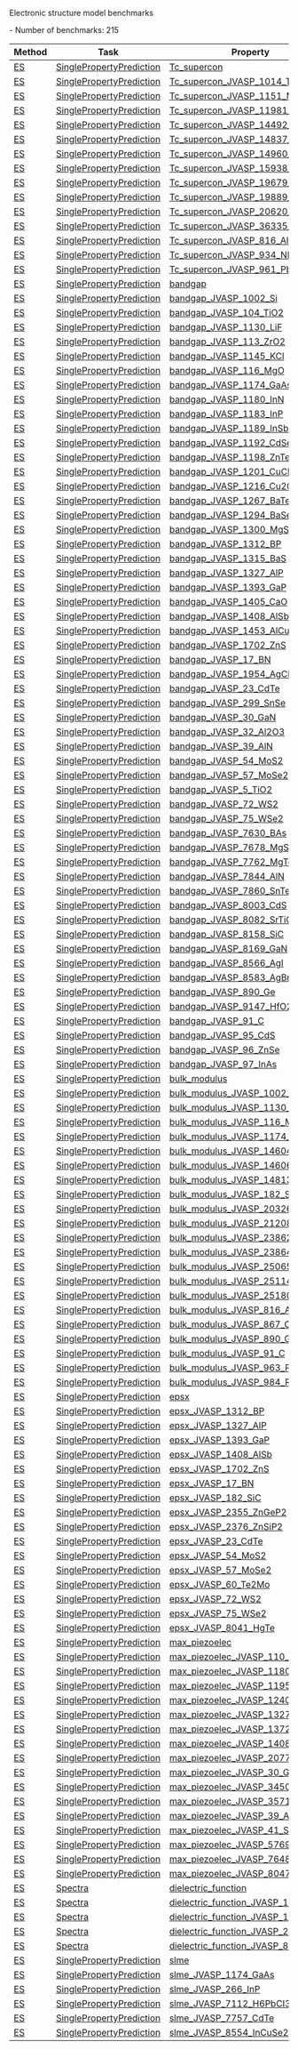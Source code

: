 Electronic structure model benchmarks

<!--number_of_benchmarks--> - Number of benchmarks: 215


























































<!--table_content--><table style="width:100%" id="j_table"><thead><tr><th>Method</th><th>Task</th><th>Property</th><th>Model name</th><th>Metric</th><th>Score</th><th>Team</th><th>Dataset</th><th>Size</th></tr></thead><tr><td><a href= "./ES" target="_blank">ES</a></td><td><a href= "./SinglePropertyPrediction" target="_blank">SinglePropertyPrediction</a></td><td><a href= "./SinglePropertyPrediction/Tc_supercon" target="_blank">Tc_supercon</a></td><td><a href="https://www.nature.com/articles/s41524-022-00933-1" target="_blank">qe_pbesol_gbrv</a></td><td>MAE</td><td>3.378</td><td>JARVIS</td><td>dft_3d</td><td>14</td></tr><tr><td><a href= "./ES" target="_blank">ES</a></td><td><a href= "./SinglePropertyPrediction" target="_blank">SinglePropertyPrediction</a></td><td><a href= "./SinglePropertyPrediction/Tc_supercon_JVASP_1014_Ta" target="_blank">Tc_supercon_JVASP_1014_Ta</a></td><td><a href="https://www.nature.com/articles/s41524-022-00933-1" target="_blank">qe_pbesol_gbrv</a></td><td>MAE</td><td>3.14</td><td>JARVIS</td><td>dft_3d</td><td>1</td></tr><tr><td><a href= "./ES" target="_blank">ES</a></td><td><a href= "./SinglePropertyPrediction" target="_blank">SinglePropertyPrediction</a></td><td><a href= "./SinglePropertyPrediction/Tc_supercon_JVASP_1151_MgB2" target="_blank">Tc_supercon_JVASP_1151_MgB2</a></td><td><a href="https://www.nature.com/articles/s41524-022-00933-1" target="_blank">qe_pbesol_gbrv</a></td><td>MAE</td><td>6.315</td><td>JARVIS</td><td>dft_3d</td><td>1</td></tr><tr><td><a href= "./ES" target="_blank">ES</a></td><td><a href= "./SinglePropertyPrediction" target="_blank">SinglePropertyPrediction</a></td><td><a href= "./SinglePropertyPrediction/Tc_supercon_JVASP_11981_Nb3Al" target="_blank">Tc_supercon_JVASP_11981_Nb3Al</a></td><td><a href="https://www.nature.com/articles/s41524-022-00933-1" target="_blank">qe_pbesol_gbrv</a></td><td>MAE</td><td>7.844</td><td>JARVIS</td><td>dft_3d</td><td>1</td></tr><tr><td><a href= "./ES" target="_blank">ES</a></td><td><a href= "./SinglePropertyPrediction" target="_blank">SinglePropertyPrediction</a></td><td><a href= "./SinglePropertyPrediction/Tc_supercon_JVASP_14492_NbO" target="_blank">Tc_supercon_JVASP_14492_NbO</a></td><td><a href="https://www.nature.com/articles/s41524-022-00933-1" target="_blank">qe_pbesol_gbrv</a></td><td>MAE</td><td>2.213</td><td>JARVIS</td><td>dft_3d</td><td>1</td></tr><tr><td><a href= "./ES" target="_blank">ES</a></td><td><a href= "./SinglePropertyPrediction" target="_blank">SinglePropertyPrediction</a></td><td><a href= "./SinglePropertyPrediction/Tc_supercon_JVASP_14837_V" target="_blank">Tc_supercon_JVASP_14837_V</a></td><td><a href="https://www.nature.com/articles/s41524-022-00933-1" target="_blank">qe_pbesol_gbrv</a></td><td>MAE</td><td>12.957</td><td>JARVIS</td><td>dft_3d</td><td>1</td></tr><tr><td><a href= "./ES" target="_blank">ES</a></td><td><a href= "./SinglePropertyPrediction" target="_blank">SinglePropertyPrediction</a></td><td><a href= "./SinglePropertyPrediction/Tc_supercon_JVASP_14960_V3Si" target="_blank">Tc_supercon_JVASP_14960_V3Si</a></td><td><a href="https://www.nature.com/articles/s41524-022-00933-1" target="_blank">qe_pbesol_gbrv</a></td><td>MAE</td><td>0.633</td><td>JARVIS</td><td>dft_3d</td><td>1</td></tr><tr><td><a href= "./ES" target="_blank">ES</a></td><td><a href= "./SinglePropertyPrediction" target="_blank">SinglePropertyPrediction</a></td><td><a href= "./SinglePropertyPrediction/Tc_supercon_JVASP_15938_Nb3Si" target="_blank">Tc_supercon_JVASP_15938_Nb3Si</a></td><td><a href="https://www.nature.com/articles/s41524-022-00933-1" target="_blank">qe_pbesol_gbrv</a></td><td>MAE</td><td>1.499</td><td>JARVIS</td><td>dft_3d</td><td>1</td></tr><tr><td><a href= "./ES" target="_blank">ES</a></td><td><a href= "./SinglePropertyPrediction" target="_blank">SinglePropertyPrediction</a></td><td><a href= "./SinglePropertyPrediction/Tc_supercon_JVASP_19679_ZrN" target="_blank">Tc_supercon_JVASP_19679_ZrN</a></td><td><a href="https://www.nature.com/articles/s41524-022-00933-1" target="_blank">qe_pbesol_gbrv</a></td><td>MAE</td><td>0.264</td><td>JARVIS</td><td>dft_3d</td><td>1</td></tr><tr><td><a href= "./ES" target="_blank">ES</a></td><td><a href= "./SinglePropertyPrediction" target="_blank">SinglePropertyPrediction</a></td><td><a href= "./SinglePropertyPrediction/Tc_supercon_JVASP_19889_NbC" target="_blank">Tc_supercon_JVASP_19889_NbC</a></td><td><a href="https://www.nature.com/articles/s41524-022-00933-1" target="_blank">qe_pbesol_gbrv</a></td><td>MAE</td><td>5.155</td><td>JARVIS</td><td>dft_3d</td><td>1</td></tr><tr><td><a href= "./ES" target="_blank">ES</a></td><td><a href= "./SinglePropertyPrediction" target="_blank">SinglePropertyPrediction</a></td><td><a href= "./SinglePropertyPrediction/Tc_supercon_JVASP_20620_YB6" target="_blank">Tc_supercon_JVASP_20620_YB6</a></td><td><a href="https://www.nature.com/articles/s41524-022-00933-1" target="_blank">qe_pbesol_gbrv</a></td><td>MAE</td><td>2.06</td><td>JARVIS</td><td>dft_3d</td><td>1</td></tr><tr><td><a href= "./ES" target="_blank">ES</a></td><td><a href= "./SinglePropertyPrediction" target="_blank">SinglePropertyPrediction</a></td><td><a href= "./SinglePropertyPrediction/Tc_supercon_JVASP_36335_NbN" target="_blank">Tc_supercon_JVASP_36335_NbN</a></td><td><a href="https://www.nature.com/articles/s41524-022-00933-1" target="_blank">qe_pbesol_gbrv</a></td><td>MAE</td><td>1.565</td><td>JARVIS</td><td>dft_3d</td><td>1</td></tr><tr><td><a href= "./ES" target="_blank">ES</a></td><td><a href= "./SinglePropertyPrediction" target="_blank">SinglePropertyPrediction</a></td><td><a href= "./SinglePropertyPrediction/Tc_supercon_JVASP_816_Al" target="_blank">Tc_supercon_JVASP_816_Al</a></td><td><a href="https://www.nature.com/articles/s41524-022-00933-1" target="_blank">qe_pbesol_gbrv</a></td><td>MAE</td><td>0.399</td><td>JARVIS</td><td>dft_3d</td><td>1</td></tr><tr><td><a href= "./ES" target="_blank">ES</a></td><td><a href= "./SinglePropertyPrediction" target="_blank">SinglePropertyPrediction</a></td><td><a href= "./SinglePropertyPrediction/Tc_supercon_JVASP_934_Nb" target="_blank">Tc_supercon_JVASP_934_Nb</a></td><td><a href="https://www.nature.com/articles/s41524-022-00933-1" target="_blank">qe_pbesol_gbrv</a></td><td>MAE</td><td>1.423</td><td>JARVIS</td><td>dft_3d</td><td>1</td></tr><tr><td><a href= "./ES" target="_blank">ES</a></td><td><a href= "./SinglePropertyPrediction" target="_blank">SinglePropertyPrediction</a></td><td><a href= "./SinglePropertyPrediction/Tc_supercon_JVASP_961_Pb" target="_blank">Tc_supercon_JVASP_961_Pb</a></td><td><a href="https://www.nature.com/articles/s41524-022-00933-1" target="_blank">qe_pbesol_gbrv</a></td><td>MAE</td><td>1.831</td><td>JARVIS</td><td>dft_3d</td><td>1</td></tr><tr><td><a href= "./ES" target="_blank">ES</a></td><td><a href= "./SinglePropertyPrediction" target="_blank">SinglePropertyPrediction</a></td><td><a href= "./SinglePropertyPrediction/bandgap" target="_blank">bandgap</a></td><td><a href="https://pubs.acs.org/doi/abs/10.1021/acs.chemmater.9b02166" target="_blank">vasp_tbmbj</a></td><td>MAE</td><td>0.498</td><td>JARVIS</td><td>dft_3d</td><td>54</td></tr><tr><td><a href= "./ES" target="_blank">ES</a></td><td><a href= "./SinglePropertyPrediction" target="_blank">SinglePropertyPrediction</a></td><td><a href= "./SinglePropertyPrediction/bandgap_JVASP_1002_Si" target="_blank">bandgap_JVASP_1002_Si</a></td><td><a href="https://pubs.acs.org/doi/abs/10.1021/acs.chemmater.9b02166" target="_blank">vasp_tbmbj</a></td><td>MAE</td><td>0.107</td><td>JARVIS</td><td>dft_3d</td><td>1</td></tr><tr><td><a href= "./ES" target="_blank">ES</a></td><td><a href= "./SinglePropertyPrediction" target="_blank">SinglePropertyPrediction</a></td><td><a href= "./SinglePropertyPrediction/bandgap_JVASP_104_TiO2" target="_blank">bandgap_JVASP_104_TiO2</a></td><td><a href="https://pubs.acs.org/doi/abs/10.1021/acs.chemmater.9b02166" target="_blank">vasp_tbmbj</a></td><td>MAE</td><td>0.926</td><td>JARVIS</td><td>dft_3d</td><td>1</td></tr><tr><td><a href= "./ES" target="_blank">ES</a></td><td><a href= "./SinglePropertyPrediction" target="_blank">SinglePropertyPrediction</a></td><td><a href= "./SinglePropertyPrediction/bandgap_JVASP_1130_LiF" target="_blank">bandgap_JVASP_1130_LiF</a></td><td><a href="https://pubs.acs.org/doi/abs/10.1021/acs.chemmater.9b02166" target="_blank">vasp_tbmbj</a></td><td>MAE</td><td>2.981</td><td>JARVIS</td><td>dft_3d</td><td>1</td></tr><tr><td><a href= "./ES" target="_blank">ES</a></td><td><a href= "./SinglePropertyPrediction" target="_blank">SinglePropertyPrediction</a></td><td><a href= "./SinglePropertyPrediction/bandgap_JVASP_113_ZrO2" target="_blank">bandgap_JVASP_113_ZrO2</a></td><td><a href="https://pubs.acs.org/doi/abs/10.1021/acs.chemmater.9b02166" target="_blank">vasp_tbmbj</a></td><td>MAE</td><td>1.287</td><td>JARVIS</td><td>dft_3d</td><td>1</td></tr><tr><td><a href= "./ES" target="_blank">ES</a></td><td><a href= "./SinglePropertyPrediction" target="_blank">SinglePropertyPrediction</a></td><td><a href= "./SinglePropertyPrediction/bandgap_JVASP_1145_KCl" target="_blank">bandgap_JVASP_1145_KCl</a></td><td><a href="https://pubs.acs.org/doi/abs/10.1021/acs.chemmater.9b02166" target="_blank">vasp_tbmbj</a></td><td>MAE</td><td>0.091</td><td>JARVIS</td><td>dft_3d</td><td>1</td></tr><tr><td><a href= "./ES" target="_blank">ES</a></td><td><a href= "./SinglePropertyPrediction" target="_blank">SinglePropertyPrediction</a></td><td><a href= "./SinglePropertyPrediction/bandgap_JVASP_116_MgO" target="_blank">bandgap_JVASP_116_MgO</a></td><td><a href="https://pubs.acs.org/doi/abs/10.1021/acs.chemmater.9b02166" target="_blank">vasp_tbmbj</a></td><td>MAE</td><td>1.025</td><td>JARVIS</td><td>dft_3d</td><td>1</td></tr><tr><td><a href= "./ES" target="_blank">ES</a></td><td><a href= "./SinglePropertyPrediction" target="_blank">SinglePropertyPrediction</a></td><td><a href= "./SinglePropertyPrediction/bandgap_JVASP_1174_GaAs" target="_blank">bandgap_JVASP_1174_GaAs</a></td><td><a href="https://pubs.acs.org/doi/abs/10.1021/acs.chemmater.9b02166" target="_blank">vasp_tbmbj</a></td><td>MAE</td><td>0.199</td><td>JARVIS</td><td>dft_3d</td><td>1</td></tr><tr><td><a href= "./ES" target="_blank">ES</a></td><td><a href= "./SinglePropertyPrediction" target="_blank">SinglePropertyPrediction</a></td><td><a href= "./SinglePropertyPrediction/bandgap_JVASP_1180_InN" target="_blank">bandgap_JVASP_1180_InN</a></td><td><a href="https://pubs.acs.org/doi/abs/10.1021/acs.chemmater.9b02166" target="_blank">vasp_tbmbj</a></td><td>MAE</td><td>0.038</td><td>JARVIS</td><td>dft_3d</td><td>1</td></tr><tr><td><a href= "./ES" target="_blank">ES</a></td><td><a href= "./SinglePropertyPrediction" target="_blank">SinglePropertyPrediction</a></td><td><a href= "./SinglePropertyPrediction/bandgap_JVASP_1183_InP" target="_blank">bandgap_JVASP_1183_InP</a></td><td><a href="https://pubs.acs.org/doi/abs/10.1021/acs.chemmater.9b02166" target="_blank">vasp_tbmbj</a></td><td>MAE</td><td>0.033</td><td>JARVIS</td><td>dft_3d</td><td>1</td></tr><tr><td><a href= "./ES" target="_blank">ES</a></td><td><a href= "./SinglePropertyPrediction" target="_blank">SinglePropertyPrediction</a></td><td><a href= "./SinglePropertyPrediction/bandgap_JVASP_1189_InSb" target="_blank">bandgap_JVASP_1189_InSb</a></td><td><a href="https://pubs.acs.org/doi/abs/10.1021/acs.chemmater.9b02166" target="_blank">vasp_tbmbj</a></td><td>MAE</td><td>0.106</td><td>JARVIS</td><td>dft_3d</td><td>1</td></tr><tr><td><a href= "./ES" target="_blank">ES</a></td><td><a href= "./SinglePropertyPrediction" target="_blank">SinglePropertyPrediction</a></td><td><a href= "./SinglePropertyPrediction/bandgap_JVASP_1192_CdSe" target="_blank">bandgap_JVASP_1192_CdSe</a></td><td><a href="https://pubs.acs.org/doi/abs/10.1021/acs.chemmater.9b02166" target="_blank">vasp_tbmbj</a></td><td>MAE</td><td>0.01</td><td>JARVIS</td><td>dft_3d</td><td>1</td></tr><tr><td><a href= "./ES" target="_blank">ES</a></td><td><a href= "./SinglePropertyPrediction" target="_blank">SinglePropertyPrediction</a></td><td><a href= "./SinglePropertyPrediction/bandgap_JVASP_1198_ZnTe" target="_blank">bandgap_JVASP_1198_ZnTe</a></td><td><a href="https://pubs.acs.org/doi/abs/10.1021/acs.chemmater.9b02166" target="_blank">vasp_tbmbj</a></td><td>MAE</td><td>0.157</td><td>JARVIS</td><td>dft_3d</td><td>1</td></tr><tr><td><a href= "./ES" target="_blank">ES</a></td><td><a href= "./SinglePropertyPrediction" target="_blank">SinglePropertyPrediction</a></td><td><a href= "./SinglePropertyPrediction/bandgap_JVASP_1201_CuCl" target="_blank">bandgap_JVASP_1201_CuCl</a></td><td><a href="https://pubs.acs.org/doi/abs/10.1021/acs.chemmater.9b02166" target="_blank">vasp_tbmbj</a></td><td>MAE</td><td>1.813</td><td>JARVIS</td><td>dft_3d</td><td>1</td></tr><tr><td><a href= "./ES" target="_blank">ES</a></td><td><a href= "./SinglePropertyPrediction" target="_blank">SinglePropertyPrediction</a></td><td><a href= "./SinglePropertyPrediction/bandgap_JVASP_1216_Cu2O" target="_blank">bandgap_JVASP_1216_Cu2O</a></td><td><a href="https://www.nature.com/articles/s41524-020-00440-1" target="_blank">vasp_optb88vdw</a></td><td>MAE</td><td>1.526</td><td>JARVIS</td><td>dft_3d</td><td>1</td></tr><tr><td><a href= "./ES" target="_blank">ES</a></td><td><a href= "./SinglePropertyPrediction" target="_blank">SinglePropertyPrediction</a></td><td><a href= "./SinglePropertyPrediction/bandgap_JVASP_1267_BaTe" target="_blank">bandgap_JVASP_1267_BaTe</a></td><td><a href="https://pubs.acs.org/doi/abs/10.1021/acs.chemmater.9b02166" target="_blank">vasp_tbmbj</a></td><td>MAE</td><td>0.932</td><td>JARVIS</td><td>dft_3d</td><td>1</td></tr><tr><td><a href= "./ES" target="_blank">ES</a></td><td><a href= "./SinglePropertyPrediction" target="_blank">SinglePropertyPrediction</a></td><td><a href= "./SinglePropertyPrediction/bandgap_JVASP_1294_BaSe" target="_blank">bandgap_JVASP_1294_BaSe</a></td><td><a href="https://pubs.acs.org/doi/abs/10.1021/acs.chemmater.9b02166" target="_blank">vasp_tbmbj</a></td><td>MAE</td><td>0.729</td><td>JARVIS</td><td>dft_3d</td><td>1</td></tr><tr><td><a href= "./ES" target="_blank">ES</a></td><td><a href= "./SinglePropertyPrediction" target="_blank">SinglePropertyPrediction</a></td><td><a href= "./SinglePropertyPrediction/bandgap_JVASP_1300_MgS" target="_blank">bandgap_JVASP_1300_MgS</a></td><td><a href="https://pubs.acs.org/doi/abs/10.1021/acs.chemmater.9b02166" target="_blank">vasp_tbmbj</a></td><td>MAE</td><td>0.504</td><td>JARVIS</td><td>dft_3d</td><td>1</td></tr><tr><td><a href= "./ES" target="_blank">ES</a></td><td><a href= "./SinglePropertyPrediction" target="_blank">SinglePropertyPrediction</a></td><td><a href= "./SinglePropertyPrediction/bandgap_JVASP_1312_BP" target="_blank">bandgap_JVASP_1312_BP</a></td><td><a href="https://pubs.acs.org/doi/abs/10.1021/acs.chemmater.9b02166" target="_blank">vasp_tbmbj</a></td><td>MAE</td><td>0.186</td><td>JARVIS</td><td>dft_3d</td><td>1</td></tr><tr><td><a href= "./ES" target="_blank">ES</a></td><td><a href= "./SinglePropertyPrediction" target="_blank">SinglePropertyPrediction</a></td><td><a href= "./SinglePropertyPrediction/bandgap_JVASP_1315_BaS" target="_blank">bandgap_JVASP_1315_BaS</a></td><td><a href="https://pubs.acs.org/doi/abs/10.1021/acs.chemmater.9b02166" target="_blank">vasp_tbmbj</a></td><td>MAE</td><td>0.601</td><td>JARVIS</td><td>dft_3d</td><td>1</td></tr><tr><td><a href= "./ES" target="_blank">ES</a></td><td><a href= "./SinglePropertyPrediction" target="_blank">SinglePropertyPrediction</a></td><td><a href= "./SinglePropertyPrediction/bandgap_JVASP_1327_AlP" target="_blank">bandgap_JVASP_1327_AlP</a></td><td><a href="https://pubs.acs.org/doi/abs/10.1021/acs.chemmater.9b02166" target="_blank">vasp_tbmbj</a></td><td>MAE</td><td>0.063</td><td>JARVIS</td><td>dft_3d</td><td>1</td></tr><tr><td><a href= "./ES" target="_blank">ES</a></td><td><a href= "./SinglePropertyPrediction" target="_blank">SinglePropertyPrediction</a></td><td><a href= "./SinglePropertyPrediction/bandgap_JVASP_1393_GaP" target="_blank">bandgap_JVASP_1393_GaP</a></td><td><a href="https://pubs.acs.org/doi/abs/10.1021/acs.chemmater.9b02166" target="_blank">vasp_tbmbj</a></td><td>MAE</td><td>0.023</td><td>JARVIS</td><td>dft_3d</td><td>1</td></tr><tr><td><a href= "./ES" target="_blank">ES</a></td><td><a href= "./SinglePropertyPrediction" target="_blank">SinglePropertyPrediction</a></td><td><a href= "./SinglePropertyPrediction/bandgap_JVASP_1405_CaO" target="_blank">bandgap_JVASP_1405_CaO</a></td><td><a href="https://pubs.acs.org/doi/abs/10.1021/acs.chemmater.9b02166" target="_blank">vasp_tbmbj</a></td><td>MAE</td><td>1.71</td><td>JARVIS</td><td>dft_3d</td><td>1</td></tr><tr><td><a href= "./ES" target="_blank">ES</a></td><td><a href= "./SinglePropertyPrediction" target="_blank">SinglePropertyPrediction</a></td><td><a href= "./SinglePropertyPrediction/bandgap_JVASP_1408_AlSb" target="_blank">bandgap_JVASP_1408_AlSb</a></td><td><a href="https://pubs.acs.org/doi/abs/10.1021/acs.chemmater.9b02166" target="_blank">vasp_tbmbj</a></td><td>MAE</td><td>0.087</td><td>JARVIS</td><td>dft_3d</td><td>1</td></tr><tr><td><a href= "./ES" target="_blank">ES</a></td><td><a href= "./SinglePropertyPrediction" target="_blank">SinglePropertyPrediction</a></td><td><a href= "./SinglePropertyPrediction/bandgap_JVASP_1453_AlCuO2" target="_blank">bandgap_JVASP_1453_AlCuO2</a></td><td><a href="https://www.nature.com/articles/s41524-020-00440-1" target="_blank">vasp_optb88vdw</a></td><td>MAE</td><td>0.936</td><td>JARVIS</td><td>dft_3d</td><td>1</td></tr><tr><td><a href= "./ES" target="_blank">ES</a></td><td><a href= "./SinglePropertyPrediction" target="_blank">SinglePropertyPrediction</a></td><td><a href= "./SinglePropertyPrediction/bandgap_JVASP_1702_ZnS" target="_blank">bandgap_JVASP_1702_ZnS</a></td><td><a href="https://pubs.acs.org/doi/abs/10.1021/acs.chemmater.9b02166" target="_blank">vasp_tbmbj</a></td><td>MAE</td><td>0.248</td><td>JARVIS</td><td>dft_3d</td><td>1</td></tr><tr><td><a href= "./ES" target="_blank">ES</a></td><td><a href= "./SinglePropertyPrediction" target="_blank">SinglePropertyPrediction</a></td><td><a href= "./SinglePropertyPrediction/bandgap_JVASP_17_BN" target="_blank">bandgap_JVASP_17_BN</a></td><td><a href="https://pubs.acs.org/doi/abs/10.1021/acs.chemmater.9b02166" target="_blank">vasp_tbmbj</a></td><td>MAE</td><td>0.085</td><td>JARVIS</td><td>dft_3d</td><td>1</td></tr><tr><td><a href= "./ES" target="_blank">ES</a></td><td><a href= "./SinglePropertyPrediction" target="_blank">SinglePropertyPrediction</a></td><td><a href= "./SinglePropertyPrediction/bandgap_JVASP_1954_AgCl" target="_blank">bandgap_JVASP_1954_AgCl</a></td><td><a href="https://pubs.acs.org/doi/abs/10.1021/acs.chemmater.9b02166" target="_blank">vasp_tbmbj</a></td><td>MAE</td><td>0.372</td><td>JARVIS</td><td>dft_3d</td><td>1</td></tr><tr><td><a href= "./ES" target="_blank">ES</a></td><td><a href= "./SinglePropertyPrediction" target="_blank">SinglePropertyPrediction</a></td><td><a href= "./SinglePropertyPrediction/bandgap_JVASP_23_CdTe" target="_blank">bandgap_JVASP_23_CdTe</a></td><td><a href="https://pubs.acs.org/doi/abs/10.1021/acs.chemmater.9b02166" target="_blank">vasp_tbmbj</a></td><td>MAE</td><td>0.03</td><td>JARVIS</td><td>dft_3d</td><td>1</td></tr><tr><td><a href= "./ES" target="_blank">ES</a></td><td><a href= "./SinglePropertyPrediction" target="_blank">SinglePropertyPrediction</a></td><td><a href= "./SinglePropertyPrediction/bandgap_JVASP_299_SnSe" target="_blank">bandgap_JVASP_299_SnSe</a></td><td><a href="https://www.nature.com/articles/s41524-020-00440-1" target="_blank">vasp_optb88vdw</a></td><td>MAE</td><td>0.192</td><td>JARVIS</td><td>dft_3d</td><td>1</td></tr><tr><td><a href= "./ES" target="_blank">ES</a></td><td><a href= "./SinglePropertyPrediction" target="_blank">SinglePropertyPrediction</a></td><td><a href= "./SinglePropertyPrediction/bandgap_JVASP_30_GaN" target="_blank">bandgap_JVASP_30_GaN</a></td><td><a href="https://pubs.acs.org/doi/abs/10.1021/acs.chemmater.9b02166" target="_blank">vasp_tbmbj</a></td><td>MAE</td><td>0.416</td><td>JARVIS</td><td>dft_3d</td><td>1</td></tr><tr><td><a href= "./ES" target="_blank">ES</a></td><td><a href= "./SinglePropertyPrediction" target="_blank">SinglePropertyPrediction</a></td><td><a href= "./SinglePropertyPrediction/bandgap_JVASP_32_Al2O3" target="_blank">bandgap_JVASP_32_Al2O3</a></td><td><a href="https://pubs.acs.org/doi/abs/10.1021/acs.chemmater.9b02166" target="_blank">vasp_tbmbj</a></td><td>MAE</td><td>1.229</td><td>JARVIS</td><td>dft_3d</td><td>1</td></tr><tr><td><a href= "./ES" target="_blank">ES</a></td><td><a href= "./SinglePropertyPrediction" target="_blank">SinglePropertyPrediction</a></td><td><a href= "./SinglePropertyPrediction/bandgap_JVASP_39_AlN" target="_blank">bandgap_JVASP_39_AlN</a></td><td><a href="https://pubs.acs.org/doi/abs/10.1021/acs.chemmater.9b02166" target="_blank">vasp_tbmbj</a></td><td>MAE</td><td>0.993</td><td>JARVIS</td><td>dft_3d</td><td>1</td></tr><tr><td><a href= "./ES" target="_blank">ES</a></td><td><a href= "./SinglePropertyPrediction" target="_blank">SinglePropertyPrediction</a></td><td><a href= "./SinglePropertyPrediction/bandgap_JVASP_54_MoS2" target="_blank">bandgap_JVASP_54_MoS2</a></td><td><a href="https://pubs.acs.org/doi/abs/10.1021/acs.chemmater.9b02166" target="_blank">vasp_tbmbj</a></td><td>MAE</td><td>0.047</td><td>JARVIS</td><td>dft_3d</td><td>1</td></tr><tr><td><a href= "./ES" target="_blank">ES</a></td><td><a href= "./SinglePropertyPrediction" target="_blank">SinglePropertyPrediction</a></td><td><a href= "./SinglePropertyPrediction/bandgap_JVASP_57_MoSe2" target="_blank">bandgap_JVASP_57_MoSe2</a></td><td><a href="https://www.nature.com/articles/s41524-020-00440-1" target="_blank">vasp_optb88vdw</a></td><td>MAE</td><td>0.204</td><td>JARVIS</td><td>dft_3d</td><td>1</td></tr><tr><td><a href= "./ES" target="_blank">ES</a></td><td><a href= "./SinglePropertyPrediction" target="_blank">SinglePropertyPrediction</a></td><td><a href= "./SinglePropertyPrediction/bandgap_JVASP_5_TiO2" target="_blank">bandgap_JVASP_5_TiO2</a></td><td><a href="https://pubs.acs.org/doi/abs/10.1021/acs.chemmater.9b02166" target="_blank">vasp_tbmbj</a></td><td>MAE</td><td>1.23</td><td>JARVIS</td><td>dft_3d</td><td>1</td></tr><tr><td><a href= "./ES" target="_blank">ES</a></td><td><a href= "./SinglePropertyPrediction" target="_blank">SinglePropertyPrediction</a></td><td><a href= "./SinglePropertyPrediction/bandgap_JVASP_72_WS2" target="_blank">bandgap_JVASP_72_WS2</a></td><td><a href="https://pubs.acs.org/doi/abs/10.1021/acs.chemmater.9b02166" target="_blank">vasp_tbmbj</a></td><td>MAE</td><td>0.134</td><td>JARVIS</td><td>dft_3d</td><td>1</td></tr><tr><td><a href= "./ES" target="_blank">ES</a></td><td><a href= "./SinglePropertyPrediction" target="_blank">SinglePropertyPrediction</a></td><td><a href= "./SinglePropertyPrediction/bandgap_JVASP_75_WSe2" target="_blank">bandgap_JVASP_75_WSe2</a></td><td><a href="https://www.nature.com/articles/s41524-020-00440-1" target="_blank">vasp_optb88vdw</a></td><td>MAE</td><td>0.184</td><td>JARVIS</td><td>dft_3d</td><td>1</td></tr><tr><td><a href= "./ES" target="_blank">ES</a></td><td><a href= "./SinglePropertyPrediction" target="_blank">SinglePropertyPrediction</a></td><td><a href= "./SinglePropertyPrediction/bandgap_JVASP_7630_BAs" target="_blank">bandgap_JVASP_7630_BAs</a></td><td><a href="https://www.nature.com/articles/s41524-020-00440-1" target="_blank">vasp_optb88vdw</a></td><td>MAE</td><td>0.045</td><td>JARVIS</td><td>dft_3d</td><td>1</td></tr><tr><td><a href= "./ES" target="_blank">ES</a></td><td><a href= "./SinglePropertyPrediction" target="_blank">SinglePropertyPrediction</a></td><td><a href= "./SinglePropertyPrediction/bandgap_JVASP_7678_MgSe" target="_blank">bandgap_JVASP_7678_MgSe</a></td><td><a href="https://www.nature.com/articles/s41524-020-00440-1" target="_blank">vasp_optb88vdw</a></td><td>MAE</td><td>0.353</td><td>JARVIS</td><td>dft_3d</td><td>1</td></tr><tr><td><a href= "./ES" target="_blank">ES</a></td><td><a href= "./SinglePropertyPrediction" target="_blank">SinglePropertyPrediction</a></td><td><a href= "./SinglePropertyPrediction/bandgap_JVASP_7762_MgTe" target="_blank">bandgap_JVASP_7762_MgTe</a></td><td><a href="https://pubs.acs.org/doi/abs/10.1021/acs.chemmater.9b02166" target="_blank">vasp_tbmbj</a></td><td>MAE</td><td>0.106</td><td>JARVIS</td><td>dft_3d</td><td>1</td></tr><tr><td><a href= "./ES" target="_blank">ES</a></td><td><a href= "./SinglePropertyPrediction" target="_blank">SinglePropertyPrediction</a></td><td><a href= "./SinglePropertyPrediction/bandgap_JVASP_7844_AlN" target="_blank">bandgap_JVASP_7844_AlN</a></td><td><a href="https://pubs.acs.org/doi/abs/10.1021/acs.chemmater.9b02166" target="_blank">vasp_tbmbj</a></td><td>MAE</td><td>0.099</td><td>JARVIS</td><td>dft_3d</td><td>1</td></tr><tr><td><a href= "./ES" target="_blank">ES</a></td><td><a href= "./SinglePropertyPrediction" target="_blank">SinglePropertyPrediction</a></td><td><a href= "./SinglePropertyPrediction/bandgap_JVASP_7860_SnTe" target="_blank">bandgap_JVASP_7860_SnTe</a></td><td><a href="https://pubs.acs.org/doi/abs/10.1021/acs.chemmater.9b02166" target="_blank">vasp_tbmbj</a></td><td>MAE</td><td>0.068</td><td>JARVIS</td><td>dft_3d</td><td>1</td></tr><tr><td><a href= "./ES" target="_blank">ES</a></td><td><a href= "./SinglePropertyPrediction" target="_blank">SinglePropertyPrediction</a></td><td><a href= "./SinglePropertyPrediction/bandgap_JVASP_8003_CdS" target="_blank">bandgap_JVASP_8003_CdS</a></td><td><a href="https://pubs.acs.org/doi/abs/10.1021/acs.chemmater.9b02166" target="_blank">vasp_tbmbj</a></td><td>MAE</td><td>0.02</td><td>JARVIS</td><td>dft_3d</td><td>1</td></tr><tr><td><a href= "./ES" target="_blank">ES</a></td><td><a href= "./SinglePropertyPrediction" target="_blank">SinglePropertyPrediction</a></td><td><a href= "./SinglePropertyPrediction/bandgap_JVASP_8082_SrTiO3" target="_blank">bandgap_JVASP_8082_SrTiO3</a></td><td><a href="https://pubs.acs.org/doi/abs/10.1021/acs.chemmater.9b02166" target="_blank">vasp_tbmbj</a></td><td>MAE</td><td>0.998</td><td>JARVIS</td><td>dft_3d</td><td>1</td></tr><tr><td><a href= "./ES" target="_blank">ES</a></td><td><a href= "./SinglePropertyPrediction" target="_blank">SinglePropertyPrediction</a></td><td><a href= "./SinglePropertyPrediction/bandgap_JVASP_8158_SiC" target="_blank">bandgap_JVASP_8158_SiC</a></td><td><a href="https://pubs.acs.org/doi/abs/10.1021/acs.chemmater.9b02166" target="_blank">vasp_tbmbj</a></td><td>MAE</td><td>0.112</td><td>JARVIS</td><td>dft_3d</td><td>1</td></tr><tr><td><a href= "./ES" target="_blank">ES</a></td><td><a href= "./SinglePropertyPrediction" target="_blank">SinglePropertyPrediction</a></td><td><a href= "./SinglePropertyPrediction/bandgap_JVASP_8169_GaN" target="_blank">bandgap_JVASP_8169_GaN</a></td><td><a href="https://pubs.acs.org/doi/abs/10.1021/acs.chemmater.9b02166" target="_blank">vasp_tbmbj</a></td><td>MAE</td><td>0.377</td><td>JARVIS</td><td>dft_3d</td><td>1</td></tr><tr><td><a href= "./ES" target="_blank">ES</a></td><td><a href= "./SinglePropertyPrediction" target="_blank">SinglePropertyPrediction</a></td><td><a href= "./SinglePropertyPrediction/bandgap_JVASP_8566_AgI" target="_blank">bandgap_JVASP_8566_AgI</a></td><td><a href="https://pubs.acs.org/doi/abs/10.1021/acs.chemmater.9b02166" target="_blank">vasp_tbmbj</a></td><td>MAE</td><td>0.821</td><td>JARVIS</td><td>dft_3d</td><td>1</td></tr><tr><td><a href= "./ES" target="_blank">ES</a></td><td><a href= "./SinglePropertyPrediction" target="_blank">SinglePropertyPrediction</a></td><td><a href= "./SinglePropertyPrediction/bandgap_JVASP_8583_AgBr" target="_blank">bandgap_JVASP_8583_AgBr</a></td><td><a href="https://pubs.acs.org/doi/abs/10.1021/acs.chemmater.9b02166" target="_blank">vasp_tbmbj</a></td><td>MAE</td><td>0.194</td><td>JARVIS</td><td>dft_3d</td><td>1</td></tr><tr><td><a href= "./ES" target="_blank">ES</a></td><td><a href= "./SinglePropertyPrediction" target="_blank">SinglePropertyPrediction</a></td><td><a href= "./SinglePropertyPrediction/bandgap_JVASP_890_Ge" target="_blank">bandgap_JVASP_890_Ge</a></td><td><a href="https://pubs.acs.org/doi/abs/10.1021/acs.chemmater.9b02166" target="_blank">vasp_tbmbj</a></td><td>MAE</td><td>0.134</td><td>JARVIS</td><td>dft_3d</td><td>1</td></tr><tr><td><a href= "./ES" target="_blank">ES</a></td><td><a href= "./SinglePropertyPrediction" target="_blank">SinglePropertyPrediction</a></td><td><a href= "./SinglePropertyPrediction/bandgap_JVASP_9147_HfO2" target="_blank">bandgap_JVASP_9147_HfO2</a></td><td><a href="https://pubs.acs.org/doi/abs/10.1021/acs.chemmater.9b02166" target="_blank">vasp_tbmbj</a></td><td>MAE</td><td>0.036</td><td>JARVIS</td><td>dft_3d</td><td>1</td></tr><tr><td><a href= "./ES" target="_blank">ES</a></td><td><a href= "./SinglePropertyPrediction" target="_blank">SinglePropertyPrediction</a></td><td><a href= "./SinglePropertyPrediction/bandgap_JVASP_91_C" target="_blank">bandgap_JVASP_91_C</a></td><td><a href="https://pubs.acs.org/doi/abs/10.1021/acs.chemmater.9b02166" target="_blank">vasp_tbmbj</a></td><td>MAE</td><td>0.465</td><td>JARVIS</td><td>dft_3d</td><td>1</td></tr><tr><td><a href= "./ES" target="_blank">ES</a></td><td><a href= "./SinglePropertyPrediction" target="_blank">SinglePropertyPrediction</a></td><td><a href= "./SinglePropertyPrediction/bandgap_JVASP_95_CdS" target="_blank">bandgap_JVASP_95_CdS</a></td><td><a href="https://pubs.acs.org/doi/abs/10.1021/acs.chemmater.9b02166" target="_blank">vasp_tbmbj</a></td><td>MAE</td><td>0.101</td><td>JARVIS</td><td>dft_3d</td><td>1</td></tr><tr><td><a href= "./ES" target="_blank">ES</a></td><td><a href= "./SinglePropertyPrediction" target="_blank">SinglePropertyPrediction</a></td><td><a href= "./SinglePropertyPrediction/bandgap_JVASP_96_ZnSe" target="_blank">bandgap_JVASP_96_ZnSe</a></td><td><a href="https://pubs.acs.org/doi/abs/10.1021/acs.chemmater.9b02166" target="_blank">vasp_tbmbj</a></td><td>MAE</td><td>0.19</td><td>JARVIS</td><td>dft_3d</td><td>1</td></tr><tr><td><a href= "./ES" target="_blank">ES</a></td><td><a href= "./SinglePropertyPrediction" target="_blank">SinglePropertyPrediction</a></td><td><a href= "./SinglePropertyPrediction/bandgap_JVASP_97_InAs" target="_blank">bandgap_JVASP_97_InAs</a></td><td><a href="https://pubs.acs.org/doi/abs/10.1021/acs.chemmater.9b02166" target="_blank">vasp_tbmbj</a></td><td>MAE</td><td>0.022</td><td>JARVIS</td><td>dft_3d</td><td>1</td></tr><tr><td><a href= "./ES" target="_blank">ES</a></td><td><a href= "./SinglePropertyPrediction" target="_blank">SinglePropertyPrediction</a></td><td><a href= "./SinglePropertyPrediction/bulk_modulus" target="_blank">bulk_modulus</a></td><td><a href="https://www.nature.com/articles/s41524-020-00440-1" target="_blank">vasp_optb88vdw</a></td><td>MAE</td><td>5.732</td><td>JARVIS</td><td>dft_3d</td><td>21</td></tr><tr><td><a href= "./ES" target="_blank">ES</a></td><td><a href= "./SinglePropertyPrediction" target="_blank">SinglePropertyPrediction</a></td><td><a href= "./SinglePropertyPrediction/bulk_modulus_JVASP_1002_Si" target="_blank">bulk_modulus_JVASP_1002_Si</a></td><td><a href="https://www.nature.com/articles/s41524-020-00440-1" target="_blank">vasp_optb88vdw</a></td><td>MAE</td><td>11.93</td><td>JARVIS</td><td>dft_3d</td><td>1</td></tr><tr><td><a href= "./ES" target="_blank">ES</a></td><td><a href= "./SinglePropertyPrediction" target="_blank">SinglePropertyPrediction</a></td><td><a href= "./SinglePropertyPrediction/bulk_modulus_JVASP_1130_LiF" target="_blank">bulk_modulus_JVASP_1130_LiF</a></td><td><a href="https://www.nature.com/articles/s41524-020-00440-1" target="_blank">vasp_optb88vdw</a></td><td>MAE</td><td>4.13</td><td>JARVIS</td><td>dft_3d</td><td>1</td></tr><tr><td><a href= "./ES" target="_blank">ES</a></td><td><a href= "./SinglePropertyPrediction" target="_blank">SinglePropertyPrediction</a></td><td><a href= "./SinglePropertyPrediction/bulk_modulus_JVASP_116_MgO" target="_blank">bulk_modulus_JVASP_116_MgO</a></td><td><a href="https://www.nature.com/articles/s41524-020-00440-1" target="_blank">vasp_optb88vdw</a></td><td>MAE</td><td>4.33</td><td>JARVIS</td><td>dft_3d</td><td>1</td></tr><tr><td><a href= "./ES" target="_blank">ES</a></td><td><a href= "./SinglePropertyPrediction" target="_blank">SinglePropertyPrediction</a></td><td><a href= "./SinglePropertyPrediction/bulk_modulus_JVASP_1174_GaAs" target="_blank">bulk_modulus_JVASP_1174_GaAs</a></td><td><a href="https://www.nature.com/articles/s41524-020-00440-1" target="_blank">vasp_optb88vdw</a></td><td>MAE</td><td>13.67</td><td>JARVIS</td><td>dft_3d</td><td>1</td></tr><tr><td><a href= "./ES" target="_blank">ES</a></td><td><a href= "./SinglePropertyPrediction" target="_blank">SinglePropertyPrediction</a></td><td><a href= "./SinglePropertyPrediction/bulk_modulus_JVASP_14604_Ba" target="_blank">bulk_modulus_JVASP_14604_Ba</a></td><td><a href="https://www.nature.com/articles/s41524-020-00440-1" target="_blank">vasp_optb88vdw</a></td><td>MAE</td><td>0.57</td><td>JARVIS</td><td>dft_3d</td><td>1</td></tr><tr><td><a href= "./ES" target="_blank">ES</a></td><td><a href= "./SinglePropertyPrediction" target="_blank">SinglePropertyPrediction</a></td><td><a href= "./SinglePropertyPrediction/bulk_modulus_JVASP_14606_Ag" target="_blank">bulk_modulus_JVASP_14606_Ag</a></td><td><a href="https://www.nature.com/articles/s41524-020-00440-1" target="_blank">vasp_optb88vdw</a></td><td>MAE</td><td>8.73</td><td>JARVIS</td><td>dft_3d</td><td>1</td></tr><tr><td><a href= "./ES" target="_blank">ES</a></td><td><a href= "./SinglePropertyPrediction" target="_blank">SinglePropertyPrediction</a></td><td><a href= "./SinglePropertyPrediction/bulk_modulus_JVASP_14813_Rb" target="_blank">bulk_modulus_JVASP_14813_Rb</a></td><td><a href="https://www.nature.com/articles/s41524-020-00440-1" target="_blank">vasp_optb88vdw</a></td><td>MAE</td><td>0.2</td><td>JARVIS</td><td>dft_3d</td><td>1</td></tr><tr><td><a href= "./ES" target="_blank">ES</a></td><td><a href= "./SinglePropertyPrediction" target="_blank">SinglePropertyPrediction</a></td><td><a href= "./SinglePropertyPrediction/bulk_modulus_JVASP_182_SiC" target="_blank">bulk_modulus_JVASP_182_SiC</a></td><td><a href="https://www.nature.com/articles/s41524-020-00440-1" target="_blank">vasp_optb88vdw</a></td><td>MAE</td><td>11.72</td><td>JARVIS</td><td>dft_3d</td><td>1</td></tr><tr><td><a href= "./ES" target="_blank">ES</a></td><td><a href= "./SinglePropertyPrediction" target="_blank">SinglePropertyPrediction</a></td><td><a href= "./SinglePropertyPrediction/bulk_modulus_JVASP_20326_NaF" target="_blank">bulk_modulus_JVASP_20326_NaF</a></td><td><a href="https://www.nature.com/articles/s41524-020-00440-1" target="_blank">vasp_optb88vdw</a></td><td>MAE</td><td>1.77</td><td>JARVIS</td><td>dft_3d</td><td>1</td></tr><tr><td><a href= "./ES" target="_blank">ES</a></td><td><a href= "./SinglePropertyPrediction" target="_blank">SinglePropertyPrediction</a></td><td><a href= "./SinglePropertyPrediction/bulk_modulus_JVASP_21208_Sr" target="_blank">bulk_modulus_JVASP_21208_Sr</a></td><td><a href="https://www.nature.com/articles/s41524-020-00440-1" target="_blank">vasp_optb88vdw</a></td><td>MAE</td><td>0.13</td><td>JARVIS</td><td>dft_3d</td><td>1</td></tr><tr><td><a href= "./ES" target="_blank">ES</a></td><td><a href= "./SinglePropertyPrediction" target="_blank">SinglePropertyPrediction</a></td><td><a href= "./SinglePropertyPrediction/bulk_modulus_JVASP_23862_NaCl" target="_blank">bulk_modulus_JVASP_23862_NaCl</a></td><td><a href="https://www.nature.com/articles/s41524-020-00440-1" target="_blank">vasp_optb88vdw</a></td><td>MAE</td><td>1.07</td><td>JARVIS</td><td>dft_3d</td><td>1</td></tr><tr><td><a href= "./ES" target="_blank">ES</a></td><td><a href= "./SinglePropertyPrediction" target="_blank">SinglePropertyPrediction</a></td><td><a href= "./SinglePropertyPrediction/bulk_modulus_JVASP_23864_LiCl" target="_blank">bulk_modulus_JVASP_23864_LiCl</a></td><td><a href="https://www.nature.com/articles/s41524-020-00440-1" target="_blank">vasp_optb88vdw</a></td><td>MAE</td><td>0.13</td><td>JARVIS</td><td>dft_3d</td><td>1</td></tr><tr><td><a href= "./ES" target="_blank">ES</a></td><td><a href= "./SinglePropertyPrediction" target="_blank">SinglePropertyPrediction</a></td><td><a href= "./SinglePropertyPrediction/bulk_modulus_JVASP_25065_Li" target="_blank">bulk_modulus_JVASP_25065_Li</a></td><td><a href="https://www.nature.com/articles/s41524-020-00440-1" target="_blank">vasp_optb88vdw</a></td><td>MAE</td><td>0.52</td><td>JARVIS</td><td>dft_3d</td><td>1</td></tr><tr><td><a href= "./ES" target="_blank">ES</a></td><td><a href= "./SinglePropertyPrediction" target="_blank">SinglePropertyPrediction</a></td><td><a href= "./SinglePropertyPrediction/bulk_modulus_JVASP_25114_K" target="_blank">bulk_modulus_JVASP_25114_K</a></td><td><a href="https://www.nature.com/articles/s41524-020-00440-1" target="_blank">vasp_optb88vdw</a></td><td>MAE</td><td>0.17</td><td>JARVIS</td><td>dft_3d</td><td>1</td></tr><tr><td><a href= "./ES" target="_blank">ES</a></td><td><a href= "./SinglePropertyPrediction" target="_blank">SinglePropertyPrediction</a></td><td><a href= "./SinglePropertyPrediction/bulk_modulus_JVASP_25180_Ca" target="_blank">bulk_modulus_JVASP_25180_Ca</a></td><td><a href="https://www.nature.com/articles/s41524-020-00440-1" target="_blank">vasp_optb88vdw</a></td><td>MAE</td><td>0.57</td><td>JARVIS</td><td>dft_3d</td><td>1</td></tr><tr><td><a href= "./ES" target="_blank">ES</a></td><td><a href= "./SinglePropertyPrediction" target="_blank">SinglePropertyPrediction</a></td><td><a href= "./SinglePropertyPrediction/bulk_modulus_JVASP_816_Al" target="_blank">bulk_modulus_JVASP_816_Al</a></td><td><a href="https://www.nature.com/articles/s41524-020-00440-1" target="_blank">vasp_optb88vdw</a></td><td>MAE</td><td>9.47</td><td>JARVIS</td><td>dft_3d</td><td>1</td></tr><tr><td><a href= "./ES" target="_blank">ES</a></td><td><a href= "./SinglePropertyPrediction" target="_blank">SinglePropertyPrediction</a></td><td><a href= "./SinglePropertyPrediction/bulk_modulus_JVASP_867_Cu" target="_blank">bulk_modulus_JVASP_867_Cu</a></td><td><a href="https://www.nature.com/articles/s41524-020-00440-1" target="_blank">vasp_optb88vdw</a></td><td>MAE</td><td>0.6</td><td>JARVIS</td><td>dft_3d</td><td>1</td></tr><tr><td><a href= "./ES" target="_blank">ES</a></td><td><a href= "./SinglePropertyPrediction" target="_blank">SinglePropertyPrediction</a></td><td><a href= "./SinglePropertyPrediction/bulk_modulus_JVASP_890_Ge" target="_blank">bulk_modulus_JVASP_890_Ge</a></td><td><a href="https://www.nature.com/articles/s41524-020-00440-1" target="_blank">vasp_optb88vdw</a></td><td>MAE</td><td>17.73</td><td>JARVIS</td><td>dft_3d</td><td>1</td></tr><tr><td><a href= "./ES" target="_blank">ES</a></td><td><a href= "./SinglePropertyPrediction" target="_blank">SinglePropertyPrediction</a></td><td><a href= "./SinglePropertyPrediction/bulk_modulus_JVASP_91_C" target="_blank">bulk_modulus_JVASP_91_C</a></td><td><a href="https://www.nature.com/articles/s41524-020-00440-1" target="_blank">vasp_optb88vdw</a></td><td>MAE</td><td>5.6</td><td>JARVIS</td><td>dft_3d</td><td>1</td></tr><tr><td><a href= "./ES" target="_blank">ES</a></td><td><a href= "./SinglePropertyPrediction" target="_blank">SinglePropertyPrediction</a></td><td><a href= "./SinglePropertyPrediction/bulk_modulus_JVASP_963_Pd" target="_blank">bulk_modulus_JVASP_963_Pd</a></td><td><a href="https://www.nature.com/articles/s41524-020-00440-1" target="_blank">vasp_optb88vdw</a></td><td>MAE</td><td>19.03</td><td>JARVIS</td><td>dft_3d</td><td>1</td></tr><tr><td><a href= "./ES" target="_blank">ES</a></td><td><a href= "./SinglePropertyPrediction" target="_blank">SinglePropertyPrediction</a></td><td><a href= "./SinglePropertyPrediction/bulk_modulus_JVASP_984_Rh" target="_blank">bulk_modulus_JVASP_984_Rh</a></td><td><a href="https://www.nature.com/articles/s41524-020-00440-1" target="_blank">vasp_optb88vdw</a></td><td>MAE</td><td>8.3</td><td>JARVIS</td><td>dft_3d</td><td>1</td></tr><tr><td><a href= "./ES" target="_blank">ES</a></td><td><a href= "./SinglePropertyPrediction" target="_blank">SinglePropertyPrediction</a></td><td><a href= "./SinglePropertyPrediction/epsx" target="_blank">epsx</a></td><td><a href="https://www.nature.com/articles/sdata201882" target="_blank">vasp_optb88vdw_linopt</a></td><td>MAE</td><td>1.464</td><td>JARVIS</td><td>dft_3d</td><td>16</td></tr><tr><td><a href= "./ES" target="_blank">ES</a></td><td><a href= "./SinglePropertyPrediction" target="_blank">SinglePropertyPrediction</a></td><td><a href= "./SinglePropertyPrediction/epsx_JVASP_1312_BP" target="_blank">epsx_JVASP_1312_BP</a></td><td><a href="https://www.nature.com/articles/sdata201882" target="_blank">vasp_optb88vdw_linopt</a></td><td>MAE</td><td>1.893</td><td>JARVIS</td><td>dft_3d</td><td>1</td></tr><tr><td><a href= "./ES" target="_blank">ES</a></td><td><a href= "./SinglePropertyPrediction" target="_blank">SinglePropertyPrediction</a></td><td><a href= "./SinglePropertyPrediction/epsx_JVASP_1327_AlP" target="_blank">epsx_JVASP_1327_AlP</a></td><td><a href="https://www.nature.com/articles/sdata201882" target="_blank">vasp_optb88vdw_linopt</a></td><td>MAE</td><td>1.073</td><td>JARVIS</td><td>dft_3d</td><td>1</td></tr><tr><td><a href= "./ES" target="_blank">ES</a></td><td><a href= "./SinglePropertyPrediction" target="_blank">SinglePropertyPrediction</a></td><td><a href= "./SinglePropertyPrediction/epsx_JVASP_1393_GaP" target="_blank">epsx_JVASP_1393_GaP</a></td><td><a href="https://www.nature.com/articles/sdata201882" target="_blank">vasp_optb88vdw_linopt</a></td><td>MAE</td><td>0.489</td><td>JARVIS</td><td>dft_3d</td><td>1</td></tr><tr><td><a href= "./ES" target="_blank">ES</a></td><td><a href= "./SinglePropertyPrediction" target="_blank">SinglePropertyPrediction</a></td><td><a href= "./SinglePropertyPrediction/epsx_JVASP_1408_AlSb" target="_blank">epsx_JVASP_1408_AlSb</a></td><td><a href="https://www.nature.com/articles/sdata201882" target="_blank">vasp_optb88vdw_linopt</a></td><td>MAE</td><td>0.337</td><td>JARVIS</td><td>dft_3d</td><td>1</td></tr><tr><td><a href= "./ES" target="_blank">ES</a></td><td><a href= "./SinglePropertyPrediction" target="_blank">SinglePropertyPrediction</a></td><td><a href= "./SinglePropertyPrediction/epsx_JVASP_1702_ZnS" target="_blank">epsx_JVASP_1702_ZnS</a></td><td><a href="https://www.nature.com/articles/s41524-020-0337-2" target="_blank">vasp_optb88vdw_dfpt</a></td><td>MAE</td><td>1.391</td><td>JARVIS</td><td>dft_3d</td><td>1</td></tr><tr><td><a href= "./ES" target="_blank">ES</a></td><td><a href= "./SinglePropertyPrediction" target="_blank">SinglePropertyPrediction</a></td><td><a href= "./SinglePropertyPrediction/epsx_JVASP_17_BN" target="_blank">epsx_JVASP_17_BN</a></td><td><a href="https://www.nature.com/articles/sdata201882" target="_blank">vasp_optb88vdw_linopt</a></td><td>MAE</td><td>0.307</td><td>JARVIS</td><td>dft_3d</td><td>1</td></tr><tr><td><a href= "./ES" target="_blank">ES</a></td><td><a href= "./SinglePropertyPrediction" target="_blank">SinglePropertyPrediction</a></td><td><a href= "./SinglePropertyPrediction/epsx_JVASP_182_SiC" target="_blank">epsx_JVASP_182_SiC</a></td><td><a href="https://www.nature.com/articles/sdata201882" target="_blank">vasp_optb88vdw_linopt</a></td><td>MAE</td><td>0.384</td><td>JARVIS</td><td>dft_3d</td><td>1</td></tr><tr><td><a href= "./ES" target="_blank">ES</a></td><td><a href= "./SinglePropertyPrediction" target="_blank">SinglePropertyPrediction</a></td><td><a href= "./SinglePropertyPrediction/epsx_JVASP_2355_ZnGeP2" target="_blank">epsx_JVASP_2355_ZnGeP2</a></td><td><a href="https://www.nature.com/articles/s41524-020-0337-2" target="_blank">vasp_optb88vdw_dfpt</a></td><td>MAE</td><td>0.286</td><td>JARVIS</td><td>dft_3d</td><td>1</td></tr><tr><td><a href= "./ES" target="_blank">ES</a></td><td><a href= "./SinglePropertyPrediction" target="_blank">SinglePropertyPrediction</a></td><td><a href= "./SinglePropertyPrediction/epsx_JVASP_2376_ZnSiP2" target="_blank">epsx_JVASP_2376_ZnSiP2</a></td><td><a href="https://www.nature.com/articles/sdata201882" target="_blank">vasp_optb88vdw_linopt</a></td><td>MAE</td><td>0.171</td><td>JARVIS</td><td>dft_3d</td><td>1</td></tr><tr><td><a href= "./ES" target="_blank">ES</a></td><td><a href= "./SinglePropertyPrediction" target="_blank">SinglePropertyPrediction</a></td><td><a href= "./SinglePropertyPrediction/epsx_JVASP_23_CdTe" target="_blank">epsx_JVASP_23_CdTe</a></td><td><a href="https://www.nature.com/articles/sdata201882" target="_blank">vasp_optb88vdw_linopt</a></td><td>MAE</td><td>2.923</td><td>JARVIS</td><td>dft_3d</td><td>1</td></tr><tr><td><a href= "./ES" target="_blank">ES</a></td><td><a href= "./SinglePropertyPrediction" target="_blank">SinglePropertyPrediction</a></td><td><a href= "./SinglePropertyPrediction/epsx_JVASP_54_MoS2" target="_blank">epsx_JVASP_54_MoS2</a></td><td><a href="https://www.nature.com/articles/sdata201882" target="_blank">vasp_optb88vdw_linopt</a></td><td>MAE</td><td>0.865</td><td>JARVIS</td><td>dft_3d</td><td>1</td></tr><tr><td><a href= "./ES" target="_blank">ES</a></td><td><a href= "./SinglePropertyPrediction" target="_blank">SinglePropertyPrediction</a></td><td><a href= "./SinglePropertyPrediction/epsx_JVASP_57_MoSe2" target="_blank">epsx_JVASP_57_MoSe2</a></td><td><a href="https://www.nature.com/articles/sdata201882" target="_blank">vasp_optb88vdw_linopt</a></td><td>MAE</td><td>0.505</td><td>JARVIS</td><td>dft_3d</td><td>1</td></tr><tr><td><a href= "./ES" target="_blank">ES</a></td><td><a href= "./SinglePropertyPrediction" target="_blank">SinglePropertyPrediction</a></td><td><a href= "./SinglePropertyPrediction/epsx_JVASP_60_Te2Mo" target="_blank">epsx_JVASP_60_Te2Mo</a></td><td><a href="https://www.nature.com/articles/sdata201882" target="_blank">vasp_optb88vdw_linopt</a></td><td>MAE</td><td>0.727</td><td>JARVIS</td><td>dft_3d</td><td>1</td></tr><tr><td><a href= "./ES" target="_blank">ES</a></td><td><a href= "./SinglePropertyPrediction" target="_blank">SinglePropertyPrediction</a></td><td><a href= "./SinglePropertyPrediction/epsx_JVASP_72_WS2" target="_blank">epsx_JVASP_72_WS2</a></td><td><a href="https://www.nature.com/articles/s41524-020-0337-2" target="_blank">vasp_optb88vdw_dfpt</a></td><td>MAE</td><td>2.41</td><td>JARVIS</td><td>dft_3d</td><td>1</td></tr><tr><td><a href= "./ES" target="_blank">ES</a></td><td><a href= "./SinglePropertyPrediction" target="_blank">SinglePropertyPrediction</a></td><td><a href= "./SinglePropertyPrediction/epsx_JVASP_75_WSe2" target="_blank">epsx_JVASP_75_WSe2</a></td><td><a href="https://www.nature.com/articles/s41524-020-0337-2" target="_blank">vasp_optb88vdw_dfpt</a></td><td>MAE</td><td>3.724</td><td>JARVIS</td><td>dft_3d</td><td>1</td></tr><tr><td><a href= "./ES" target="_blank">ES</a></td><td><a href= "./SinglePropertyPrediction" target="_blank">SinglePropertyPrediction</a></td><td><a href= "./SinglePropertyPrediction/epsx_JVASP_8041_HgTe" target="_blank">epsx_JVASP_8041_HgTe</a></td><td><a href="https://www.nature.com/articles/sdata201882" target="_blank">vasp_optb88vdw_linopt</a></td><td>MAE</td><td>3.225</td><td>JARVIS</td><td>dft_3d</td><td>1</td></tr><tr><td><a href= "./ES" target="_blank">ES</a></td><td><a href= "./SinglePropertyPrediction" target="_blank">SinglePropertyPrediction</a></td><td><a href= "./SinglePropertyPrediction/max_piezoelec" target="_blank">max_piezoelec</a></td><td><a href="https://www.nature.com/articles/s41524-020-0337-2" target="_blank">vasp_optb88vdw_dfpt</a></td><td>MAE</td><td>1.085</td><td>JARVIS</td><td>dft_3d</td><td>16</td></tr><tr><td><a href= "./ES" target="_blank">ES</a></td><td><a href= "./SinglePropertyPrediction" target="_blank">SinglePropertyPrediction</a></td><td><a href= "./SinglePropertyPrediction/max_piezoelec_JVASP_110_BaTiO3" target="_blank">max_piezoelec_JVASP_110_BaTiO3</a></td><td><a href="https://www.nature.com/articles/s41524-020-0337-2" target="_blank">vasp_optb88vdw_dfpt</a></td><td>MAE</td><td>5.109</td><td>JARVIS</td><td>dft_3d</td><td>1</td></tr><tr><td><a href= "./ES" target="_blank">ES</a></td><td><a href= "./SinglePropertyPrediction" target="_blank">SinglePropertyPrediction</a></td><td><a href= "./SinglePropertyPrediction/max_piezoelec_JVASP_1180_InN" target="_blank">max_piezoelec_JVASP_1180_InN</a></td><td><a href="https://www.nature.com/articles/s41524-020-0337-2" target="_blank">vasp_optb88vdw_dfpt</a></td><td>MAE</td><td>0.009</td><td>JARVIS</td><td>dft_3d</td><td>1</td></tr><tr><td><a href= "./ES" target="_blank">ES</a></td><td><a href= "./SinglePropertyPrediction" target="_blank">SinglePropertyPrediction</a></td><td><a href= "./SinglePropertyPrediction/max_piezoelec_JVASP_1195_ZnO" target="_blank">max_piezoelec_JVASP_1195_ZnO</a></td><td><a href="https://www.nature.com/articles/s41524-020-0337-2" target="_blank">vasp_optb88vdw_dfpt</a></td><td>MAE</td><td>0.763</td><td>JARVIS</td><td>dft_3d</td><td>1</td></tr><tr><td><a href= "./ES" target="_blank">ES</a></td><td><a href= "./SinglePropertyPrediction" target="_blank">SinglePropertyPrediction</a></td><td><a href= "./SinglePropertyPrediction/max_piezoelec_JVASP_1240_LiNbO3" target="_blank">max_piezoelec_JVASP_1240_LiNbO3</a></td><td><a href="https://www.nature.com/articles/s41524-020-0337-2" target="_blank">vasp_optb88vdw_dfpt</a></td><td>MAE</td><td>0.707</td><td>JARVIS</td><td>dft_3d</td><td>1</td></tr><tr><td><a href= "./ES" target="_blank">ES</a></td><td><a href= "./SinglePropertyPrediction" target="_blank">SinglePropertyPrediction</a></td><td><a href= "./SinglePropertyPrediction/max_piezoelec_JVASP_1327_AlP" target="_blank">max_piezoelec_JVASP_1327_AlP</a></td><td><a href="https://www.nature.com/articles/s41524-020-0337-2" target="_blank">vasp_optb88vdw_dfpt</a></td><td>MAE</td><td>0.765</td><td>JARVIS</td><td>dft_3d</td><td>1</td></tr><tr><td><a href= "./ES" target="_blank">ES</a></td><td><a href= "./SinglePropertyPrediction" target="_blank">SinglePropertyPrediction</a></td><td><a href= "./SinglePropertyPrediction/max_piezoelec_JVASP_1372_AlAs" target="_blank">max_piezoelec_JVASP_1372_AlAs</a></td><td><a href="https://www.nature.com/articles/s41524-020-0337-2" target="_blank">vasp_optb88vdw_dfpt</a></td><td>MAE</td><td>0.82</td><td>JARVIS</td><td>dft_3d</td><td>1</td></tr><tr><td><a href= "./ES" target="_blank">ES</a></td><td><a href= "./SinglePropertyPrediction" target="_blank">SinglePropertyPrediction</a></td><td><a href= "./SinglePropertyPrediction/max_piezoelec_JVASP_1408_AlSb" target="_blank">max_piezoelec_JVASP_1408_AlSb</a></td><td><a href="https://www.nature.com/articles/s41524-020-0337-2" target="_blank">vasp_optb88vdw_dfpt</a></td><td>MAE</td><td>0.671</td><td>JARVIS</td><td>dft_3d</td><td>1</td></tr><tr><td><a href= "./ES" target="_blank">ES</a></td><td><a href= "./SinglePropertyPrediction" target="_blank">SinglePropertyPrediction</a></td><td><a href= "./SinglePropertyPrediction/max_piezoelec_JVASP_20778_BeO" target="_blank">max_piezoelec_JVASP_20778_BeO</a></td><td><a href="https://www.nature.com/articles/s41524-020-0337-2" target="_blank">vasp_optb88vdw_dfpt</a></td><td>MAE</td><td>0.487</td><td>JARVIS</td><td>dft_3d</td><td>1</td></tr><tr><td><a href= "./ES" target="_blank">ES</a></td><td><a href= "./SinglePropertyPrediction" target="_blank">SinglePropertyPrediction</a></td><td><a href= "./SinglePropertyPrediction/max_piezoelec_JVASP_30_GaN" target="_blank">max_piezoelec_JVASP_30_GaN</a></td><td><a href="https://www.nature.com/articles/s41524-020-0337-2" target="_blank">vasp_optb88vdw_dfpt</a></td><td>MAE</td><td>0.313</td><td>JARVIS</td><td>dft_3d</td><td>1</td></tr><tr><td><a href= "./ES" target="_blank">ES</a></td><td><a href= "./SinglePropertyPrediction" target="_blank">SinglePropertyPrediction</a></td><td><a href= "./SinglePropertyPrediction/max_piezoelec_JVASP_3450_TiPbO3" target="_blank">max_piezoelec_JVASP_3450_TiPbO3</a></td><td><a href="https://www.nature.com/articles/s41524-020-0337-2" target="_blank">vasp_optb88vdw_dfpt</a></td><td>MAE</td><td>4.376</td><td>JARVIS</td><td>dft_3d</td><td>1</td></tr><tr><td><a href= "./ES" target="_blank">ES</a></td><td><a href= "./SinglePropertyPrediction" target="_blank">SinglePropertyPrediction</a></td><td><a href= "./SinglePropertyPrediction/max_piezoelec_JVASP_35711_GaSb" target="_blank">max_piezoelec_JVASP_35711_GaSb</a></td><td><a href="https://www.nature.com/articles/s41524-020-0337-2" target="_blank">vasp_optb88vdw_dfpt</a></td><td>MAE</td><td>0.84</td><td>JARVIS</td><td>dft_3d</td><td>1</td></tr><tr><td><a href= "./ES" target="_blank">ES</a></td><td><a href= "./SinglePropertyPrediction" target="_blank">SinglePropertyPrediction</a></td><td><a href= "./SinglePropertyPrediction/max_piezoelec_JVASP_39_AlN" target="_blank">max_piezoelec_JVASP_39_AlN</a></td><td><a href="https://www.nature.com/articles/s41524-020-0337-2" target="_blank">vasp_optb88vdw_dfpt</a></td><td>MAE</td><td>1.131</td><td>JARVIS</td><td>dft_3d</td><td>1</td></tr><tr><td><a href= "./ES" target="_blank">ES</a></td><td><a href= "./SinglePropertyPrediction" target="_blank">SinglePropertyPrediction</a></td><td><a href= "./SinglePropertyPrediction/max_piezoelec_JVASP_41_SiO2" target="_blank">max_piezoelec_JVASP_41_SiO2</a></td><td><a href="https://www.nature.com/articles/s41524-020-0337-2" target="_blank">vasp_optb88vdw_dfpt</a></td><td>MAE</td><td>0.012</td><td>JARVIS</td><td>dft_3d</td><td>1</td></tr><tr><td><a href= "./ES" target="_blank">ES</a></td><td><a href= "./SinglePropertyPrediction" target="_blank">SinglePropertyPrediction</a></td><td><a href= "./SinglePropertyPrediction/max_piezoelec_JVASP_57695_BN" target="_blank">max_piezoelec_JVASP_57695_BN</a></td><td><a href="https://www.nature.com/articles/s41524-020-0337-2" target="_blank">vasp_optb88vdw_dfpt</a></td><td>MAE</td><td>0.497</td><td>JARVIS</td><td>dft_3d</td><td>1</td></tr><tr><td><a href= "./ES" target="_blank">ES</a></td><td><a href= "./SinglePropertyPrediction" target="_blank">SinglePropertyPrediction</a></td><td><a href= "./SinglePropertyPrediction/max_piezoelec_JVASP_7648_ZnS" target="_blank">max_piezoelec_JVASP_7648_ZnS</a></td><td><a href="https://www.nature.com/articles/s41524-020-0337-2" target="_blank">vasp_optb88vdw_dfpt</a></td><td>MAE</td><td>0.397</td><td>JARVIS</td><td>dft_3d</td><td>1</td></tr><tr><td><a href= "./ES" target="_blank">ES</a></td><td><a href= "./SinglePropertyPrediction" target="_blank">SinglePropertyPrediction</a></td><td><a href= "./SinglePropertyPrediction/max_piezoelec_JVASP_8047_ZnSe" target="_blank">max_piezoelec_JVASP_8047_ZnSe</a></td><td><a href="https://www.nature.com/articles/s41524-020-0337-2" target="_blank">vasp_optb88vdw_dfpt</a></td><td>MAE</td><td>0.469</td><td>JARVIS</td><td>dft_3d</td><td>1</td></tr><tr><td><a href= "./ES" target="_blank">ES</a></td><td><a href= "./Spectra" target="_blank">Spectra</a></td><td><a href= "./Spectra/dielectric_function" target="_blank">dielectric_function</a></td><td><a href="https://pubs.acs.org/doi/abs/10.1021/acs.chemmater.9b02166" target="_blank">vasp_tbmbj</a></td><td>MULTIMAE</td><td>11.52</td><td>JARVIS</td><td>dft_3d</td><td>4</td></tr><tr><td><a href= "./ES" target="_blank">ES</a></td><td><a href= "./Spectra" target="_blank">Spectra</a></td><td><a href= "./Spectra/dielectric_function_JVASP_1002_Si" target="_blank">dielectric_function_JVASP_1002_Si</a></td><td><a href="https://pubs.acs.org/doi/abs/10.1021/acs.chemmater.9b02166" target="_blank">vasp_tbmbj</a></td><td>MULTIMAE</td><td>3.392</td><td>JARVIS</td><td>dft_3d</td><td>1</td></tr><tr><td><a href= "./ES" target="_blank">ES</a></td><td><a href= "./Spectra" target="_blank">Spectra</a></td><td><a href= "./Spectra/dielectric_function_JVASP_1174_GaAs" target="_blank">dielectric_function_JVASP_1174_GaAs</a></td><td><a href="https://pubs.acs.org/doi/abs/10.1021/acs.chemmater.9b02166" target="_blank">vasp_tbmbj</a></td><td>MULTIMAE</td><td>2.672</td><td>JARVIS</td><td>dft_3d</td><td>1</td></tr><tr><td><a href= "./ES" target="_blank">ES</a></td><td><a href= "./Spectra" target="_blank">Spectra</a></td><td><a href= "./Spectra/dielectric_function_JVASP_266_InP" target="_blank">dielectric_function_JVASP_266_InP</a></td><td><a href="https://pubs.acs.org/doi/abs/10.1021/acs.chemmater.9b02166" target="_blank">vasp_tbmbj</a></td><td>MULTIMAE</td><td>2.531</td><td>JARVIS</td><td>dft_3d</td><td>1</td></tr><tr><td><a href= "./ES" target="_blank">ES</a></td><td><a href= "./Spectra" target="_blank">Spectra</a></td><td><a href= "./Spectra/dielectric_function_JVASP_890_Ge" target="_blank">dielectric_function_JVASP_890_Ge</a></td><td><a href="https://pubs.acs.org/doi/abs/10.1021/acs.chemmater.9b02166" target="_blank">vasp_tbmbj</a></td><td>MULTIMAE</td><td>2.925</td><td>JARVIS</td><td>dft_3d</td><td>1</td></tr><tr><td><a href= "./ES" target="_blank">ES</a></td><td><a href= "./SinglePropertyPrediction" target="_blank">SinglePropertyPrediction</a></td><td><a href= "./SinglePropertyPrediction/slme" target="_blank">slme</a></td><td><a href="https://pubs.acs.org/doi/abs/10.1021/acs.chemmater.9b02166" target="_blank">vasp_tbmbj</a></td><td>MAE</td><td>5.093</td><td>JARVIS</td><td>dft_3d</td><td>5</td></tr><tr><td><a href= "./ES" target="_blank">ES</a></td><td><a href= "./SinglePropertyPrediction" target="_blank">SinglePropertyPrediction</a></td><td><a href= "./SinglePropertyPrediction/slme_JVASP_1174_GaAs" target="_blank">slme_JVASP_1174_GaAs</a></td><td><a href="https://pubs.acs.org/doi/abs/10.1021/acs.chemmater.9b02166" target="_blank">vasp_tbmbj</a></td><td>MAE</td><td>3.94</td><td>JARVIS</td><td>dft_3d</td><td>1</td></tr><tr><td><a href= "./ES" target="_blank">ES</a></td><td><a href= "./SinglePropertyPrediction" target="_blank">SinglePropertyPrediction</a></td><td><a href= "./SinglePropertyPrediction/slme_JVASP_266_InP" target="_blank">slme_JVASP_266_InP</a></td><td><a href="https://pubs.acs.org/doi/abs/10.1021/acs.chemmater.9b02166" target="_blank">vasp_tbmbj</a></td><td>MAE</td><td>9.14</td><td>JARVIS</td><td>dft_3d</td><td>1</td></tr><tr><td><a href= "./ES" target="_blank">ES</a></td><td><a href= "./SinglePropertyPrediction" target="_blank">SinglePropertyPrediction</a></td><td><a href= "./SinglePropertyPrediction/slme_JVASP_7112_H6PbCI3N" target="_blank">slme_JVASP_7112_H6PbCI3N</a></td><td><a href="https://pubs.acs.org/doi/abs/10.1021/acs.chemmater.9b02166" target="_blank">vasp_tbmbj</a></td><td>MAE</td><td>0.52</td><td>JARVIS</td><td>dft_3d</td><td>1</td></tr><tr><td><a href= "./ES" target="_blank">ES</a></td><td><a href= "./SinglePropertyPrediction" target="_blank">SinglePropertyPrediction</a></td><td><a href= "./SinglePropertyPrediction/slme_JVASP_7757_CdTe" target="_blank">slme_JVASP_7757_CdTe</a></td><td><a href="https://pubs.acs.org/doi/abs/10.1021/acs.chemmater.9b02166" target="_blank">vasp_tbmbj</a></td><td>MAE</td><td>6.77</td><td>JARVIS</td><td>dft_3d</td><td>1</td></tr><tr><td><a href= "./ES" target="_blank">ES</a></td><td><a href= "./SinglePropertyPrediction" target="_blank">SinglePropertyPrediction</a></td><td><a href= "./SinglePropertyPrediction/slme_JVASP_8554_InCuSe2" target="_blank">slme_JVASP_8554_InCuSe2</a></td><td><a href="https://pubs.acs.org/doi/abs/10.1021/acs.chemmater.9b02166" target="_blank">vasp_tbmbj</a></td><td>MAE</td><td>8.35</td><td>JARVIS</td><td>dft_3d</td><td>1</td></tr><!--table_content--></table>